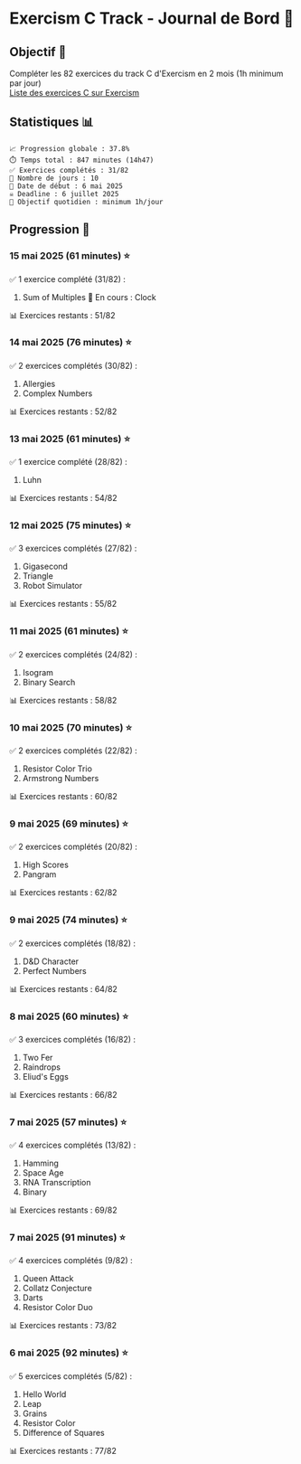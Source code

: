 # Exercism C Track - Journal de Bord 🚀

## Objectif 🎯
Compléter les 82 exercices du track C d'Exercism en 2 mois (1h minimum par jour)  
[Liste des exercices C sur Exercism](https://exercism.org/tracks/c/exercises)


## Statistiques 📊
```
📈 Progression globale : 37.8%
⏱️ Temps total : 847 minutes (14h47)
✅ Exercices complétés : 31/82
📆 Nombre de jours : 10
📅 Date de début : 6 mai 2025
☠️ Deadline : 6 juillet 2025
🎯 Objectif quotidien : minimum 1h/jour
```

## Progression 📝

### 15 mai 2025 (61 minutes) ⭐
✅ 1 exercice complété (31/82) :
1. Sum of Multiples
🔄 En cours : Clock

📊 Exercices restants : 51/82

### 14 mai 2025 (76 minutes) ⭐
✅ 2 exercices complétés (30/82) :
1. Allergies
2. Complex Numbers

📊 Exercices restants : 52/82

### 13 mai 2025 (61 minutes) ⭐
✅ 1 exercice complété (28/82) :
1. Luhn

📊 Exercices restants : 54/82

### 12 mai 2025 (75 minutes) ⭐
✅ 3 exercices complétés (27/82) :
1. Gigasecond
2. Triangle
3. Robot Simulator

📊 Exercices restants : 55/82

### 11 mai 2025 (61 minutes) ⭐
✅ 2 exercices complétés (24/82) :
1. Isogram
2. Binary Search

📊 Exercices restants : 58/82

### 10 mai 2025 (70 minutes) ⭐
✅ 2 exercices complétés (22/82) :
1. Resistor Color Trio
2. Armstrong Numbers

📊 Exercices restants : 60/82

### 9 mai 2025 (69 minutes) ⭐
✅ 2 exercices complétés (20/82) :
1. High Scores
2. Pangram

📊 Exercices restants : 62/82

### 9 mai 2025 (74 minutes) ⭐
✅ 2 exercices complétés (18/82) :
1. D&D Character
2. Perfect Numbers

📊 Exercices restants : 64/82

### 8 mai 2025 (60 minutes) ⭐
✅ 3 exercices complétés (16/82) :
1. Two Fer
2. Raindrops
3. Eliud's Eggs

📊 Exercices restants : 66/82

### 7 mai 2025 (57 minutes) ⭐
✅ 4 exercices complétés (13/82) :
1. Hamming
2. Space Age
3. RNA Transcription
4. Binary

📊 Exercices restants : 69/82

### 7 mai 2025 (91 minutes) ⭐
✅ 4 exercices complétés (9/82) :
1. Queen Attack
2. Collatz Conjecture
3. Darts
4. Resistor Color Duo

📊 Exercices restants : 73/82

### 6 mai 2025 (92 minutes) ⭐
✅ 5 exercices complétés (5/82) :
1. Hello World
2. Leap
3. Grains
4. Resistor Color
5. Difference of Squares

📊 Exercices restants : 77/82
